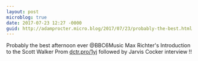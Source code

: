 ```yaml
---
layout: post
microblog: true
date: 2017-07-23 12:27 -0000
guid: http://adamprocter.micro.blog/2017/07/23/probably-the-best.html
---
```

Probably the best afternoon ever @BBC6Music Max Richter's Introduction to the Scott Walker Prom [dctr.pro/1yj](http://dctr.pro/1yj) followed by Jarvis Cocker interview !!
